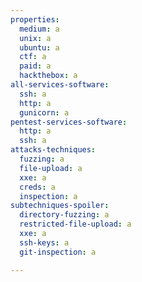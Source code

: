 ```yaml
---
properties:
  medium: a
  unix: a
  ubuntu: a
  ctf: a
  paid: a
  hackthebox: a
all-services-software:
  ssh: a
  http: a
  gunicorn: a
pentest-services-software:
  http: a
  ssh: a
attacks-techniques:
  fuzzing: a
  file-upload: a
  xxe: a
  creds: a
  inspection: a
subtechniques-spoiler:
  directory-fuzzing: a
  restricted-file-upload: a
  xxe: a
  ssh-keys: a
  git-inspection: a

---
```

